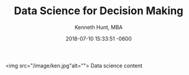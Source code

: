 ﻿---
layout: post
title:  "Data Science for Decision Making"
date:   2018-07-10 15:33:51 -0600
author: "Kenneth Hunt, MBA"
---
<img src="/image/ken.jpg"alt="">
Data science content
